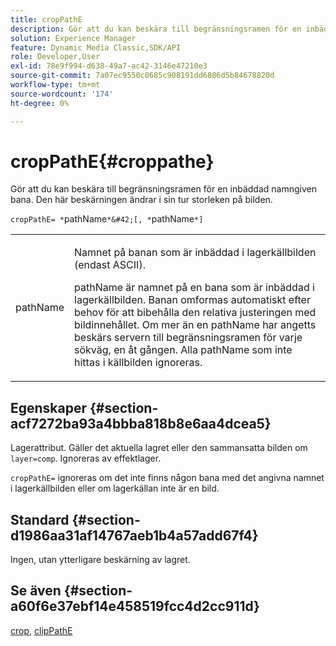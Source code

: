 ```yaml
---
title: cropPathE
description: Gör att du kan beskära till begränsningsramen för en inbäddad namngiven bana. Den här beskärningen ändrar i sin tur storleken på bilden.
solution: Experience Manager
feature: Dynamic Media Classic,SDK/API
role: Developer,User
exl-id: 78e9f994-d638-49a7-ac42-3146e47210e3
source-git-commit: 7a07ec9550c0685c908191dd6806d5b84678820d
workflow-type: tm+mt
source-wordcount: '174'
ht-degree: 0%

---
```


# cropPathE{#croppathe}

Gör att du kan beskära till begränsningsramen för en inbäddad namngiven bana. Den här beskärningen ändrar i sin tur storleken på bilden.

`cropPathE= *`pathName`*&#42;[, *`pathName`*]`

<table id="table_598304852E844456AB3AC9FF1F178B71"> 
 <tbody> 
  <tr> 
   <td colname="col1"> <p><span class="codeph"><span class="varname"> pathName</span></span> </p> </td> 
   <td colname="col2"> <p>Namnet på banan som är inbäddad i lagerkällbilden (endast ASCII). </p> <p> <span class="codeph"><span class="varname"> pathName </span></span> är namnet på en bana som är inbäddad i lagerkällbilden. Banan omformas automatiskt efter behov för att bibehålla den relativa justeringen med bildinnehållet. Om mer än en <span class="codeph"><span class="varname"> pathName </span></span> har angetts beskärs servern till begränsningsramen för varje sökväg, en åt gången. Alla <span class="codeph"><span class="varname"> pathName </span></span> som inte hittas i källbilden ignoreras. </p> </td> 
  </tr> 
 </tbody> 
</table>

## Egenskaper {#section-acf7272ba93a4bbba818b8e6aa4dcea5}

Lagerattribut. Gäller det aktuella lagret eller den sammansatta bilden om `layer=comp`. Ignoreras av effektlager.

`cropPathE=` ignoreras om det inte finns någon bana med det angivna namnet i lagerkällbilden eller om lagerkällan inte är en bild.

## Standard {#section-d1986aa31af14767aeb1b4a57add67f4}

Ingen, utan ytterligare beskärning av lagret.

## Se även {#section-a60f6e37ebf14e458519fcc4d2cc911d}

[crop](../../../../../is-api/http-ref/image-serving-api-ref/c-http-protocol-reference/c-command-reference/r-crop.md#reference-6fd0f6399966446ab4425ce050572eab), [clipPathE](../../../../../is-api/http-ref/image-serving-api-ref/c-http-protocol-reference/c-command-reference/r-clippath.md#reference-8139b1b52dc54749b51b109521ddf83d)
